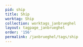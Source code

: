 ```yaml
---
pid: ship
title: Ship
worktag: Ship
collection: worktags_janbrueghel
layout: tagpage_janbrueghel
order: '156'
permalink: /janbrueghel/tags/ship
---
```

